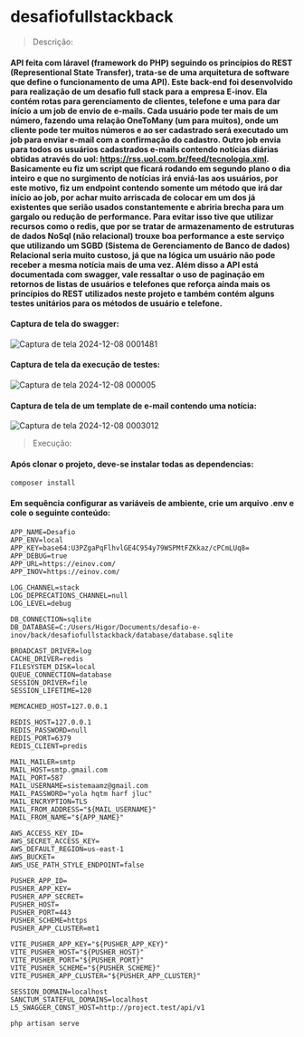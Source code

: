 ﻿# desafiofullstackback

> Descrição:
#### API feita com láravel (framework do PHP) seguindo os princípios do REST (Representional State Transfer), trata-se de uma arquitetura de software que define o funcionamento de uma API). Este back-end foi desenvolvido para realização de um desafio full stack para a empresa E-inov. Ela contém rotas para gerenciamento de clientes, telefone e uma para dar início a um job de envio de e-mails. Cada usuário pode ter mais de um número, fazendo uma relação OneToMany (um para muitos), onde um cliente pode ter muitos números e ao ser cadastrado será executado um job para enviar e-mail com a confirmação do cadastro. Outro job envia para todos os usuários cadastrados e-mails contendo notícias diárias obtidas através do uol: https://rss.uol.com.br/feed/tecnologia.xml. Basicamente eu fiz um script que ficará rodando em segundo plano o dia inteiro e que no surgimento de notícias irá enviá-las aos usuários, por este motivo, fiz um endpoint contendo somente um método que irá dar início ao job, por achar muito arriscada de colocar em um dos já existentes que serião usados constantemente e abriria brecha para um gargalo ou redução de performance. Para evitar isso tive que utilizar recursos como o redis, que por se tratar de armazenamento de estruturas de dados NoSql (não relacional) trouxe boa performance a este serviço que utilizando um SGBD (Sistema de Gerenciamento de Banco de dados) Relacional seria muito custoso, já que na lógica um usuário não pode receber a mesma notícia mais de uma vez. Além disso a API está documentada com swagger, vale ressaltar o uso de paginação em retornos de listas de usuários e telefones que reforça ainda mais os princípios do REST utilizados neste projeto e também contém alguns testes unitários para os métodos de usuário e telefone.

#### Captura de tela do swagger:
![Captura de tela 2024-12-08 0001481](https://github.com/user-attachments/assets/61eda17a-5ca3-4c7b-9210-5c3e37772a6a)

#### Captura de tela da execução de testes:
![Captura de tela 2024-12-08 000005](https://github.com/user-attachments/assets/20813fc4-676d-4bcf-8b62-ab39c3b1bb96)

#### Captura de tela de um template de e-mail contendo uma notícia:
![Captura de tela 2024-12-08 0003012](https://github.com/user-attachments/assets/fe9c7ea5-4015-43f7-82a5-3703818afae8)

> Execução:
#### Após clonar o projeto, deve-se instalar todas as dependencias:
~~~~
composer install
~~~~
#### Em sequência configurar as variáveis de ambiente, crie um arquivo .env e cole o seguinte conteúdo:
~~~~
APP_NAME=Desafio
APP_ENV=local
APP_KEY=base64:U3PZgaPqFlhvlGE4C954y79WSPMtFZKkaz/cPCmLUq8=
APP_DEBUG=true
APP_URL=https://einov.com/
APP_INOV=https://einov.com/

LOG_CHANNEL=stack
LOG_DEPRECATIONS_CHANNEL=null
LOG_LEVEL=debug

DB_CONNECTION=sqlite
DB_DATABASE=C:/Users/Higor/Documents/desafio-e-inov/back/desafiofullstackback/database/database.sqlite

BROADCAST_DRIVER=log
CACHE_DRIVER=redis
FILESYSTEM_DISK=local
QUEUE_CONNECTION=database
SESSION_DRIVER=file
SESSION_LIFETIME=120

MEMCACHED_HOST=127.0.0.1

REDIS_HOST=127.0.0.1
REDIS_PASSWORD=null
REDIS_PORT=6379
REDIS_CLIENT=predis

MAIL_MAILER=smtp
MAIL_HOST=smtp.gmail.com
MAIL_PORT=587
MAIL_USERNAME=sistemaamz@gmail.com
MAIL_PASSWORD="yola hqtm harf jluc"
MAIL_ENCRYPTION=TLS
MAIL_FROM_ADDRESS="${MAIL_USERNAME}"
MAIL_FROM_NAME="${APP_NAME}"

AWS_ACCESS_KEY_ID=
AWS_SECRET_ACCESS_KEY=
AWS_DEFAULT_REGION=us-east-1
AWS_BUCKET=
AWS_USE_PATH_STYLE_ENDPOINT=false

PUSHER_APP_ID=
PUSHER_APP_KEY=
PUSHER_APP_SECRET=
PUSHER_HOST=
PUSHER_PORT=443
PUSHER_SCHEME=https
PUSHER_APP_CLUSTER=mt1

VITE_PUSHER_APP_KEY="${PUSHER_APP_KEY}"
VITE_PUSHER_HOST="${PUSHER_HOST}"
VITE_PUSHER_PORT="${PUSHER_PORT}"
VITE_PUSHER_SCHEME="${PUSHER_SCHEME}"
VITE_PUSHER_APP_CLUSTER="${PUSHER_APP_CLUSTER}"

SESSION_DOMAIN=localhost
SANCTUM_STATEFUL_DOMAINS=localhost
L5_SWAGGER_CONST_HOST=http://project.test/api/v1

~~~~

~~~
php artisan serve
~~~
